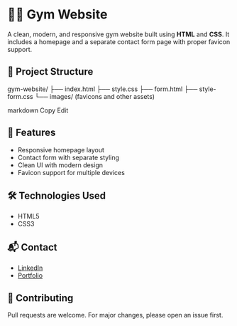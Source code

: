 # 🏋️‍♂️ Gym Website

A clean, modern, and responsive gym website built using **HTML** and **CSS**. It includes a homepage and a separate contact form page with proper favicon support.

## 📁 Project Structure

gym-website/
├── index.html
├── style.css
├── form.html
├── style-form.css
└── images/ (favicons and other assets)

markdown
Copy
Edit

## 🚀 Features

- Responsive homepage layout
- Contact form with separate styling
- Clean UI with modern design
- Favicon support for multiple devices

## 🛠️ Technologies Used

- HTML5  
- CSS3

## 📬 Contact

- [LinkedIn](https://www.linkedin.com/in/karan-singh-bisht-8935912a7)  
- [Portfolio](https://karanbishtportfolio.netlify.app/)

## 🤝 Contributing

Pull requests are welcome. For major changes, please open an issue first.
